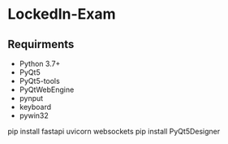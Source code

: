# LockedIn-Exam

## Requirments

- Python 3.7+
- PyQt5
- PyQt5-tools
- PyQtWebEngine
- pynput
- keyboard
- pywin32

pip install fastapi uvicorn websockets
pip install PyQt5Designer
